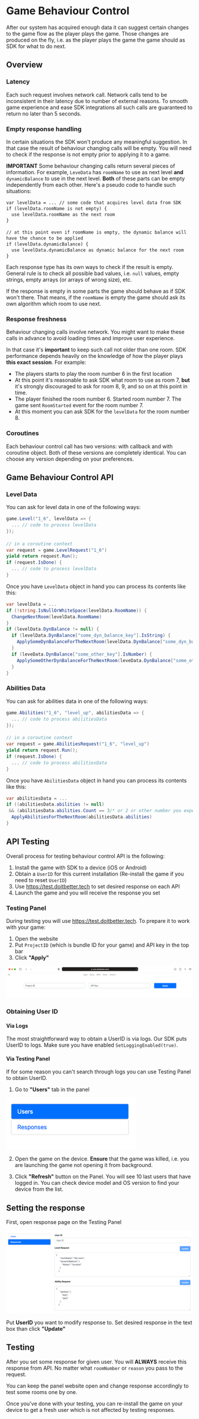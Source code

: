 # Game Behaviour Control

After our system has acquired enough data it can suggest certain changes to the game flow as the player
plays the game. Those changes are produced on the fly, i.e. as the player plays the game the game should
as SDK for what to do next.

## Overview

### Latency

Each such request involves network call. Network calls tend to be inconsistent in their latency due to number
of external reasons. To smooth game experience and ease SDK integrations all such calls are guaranteed
to return no later than 5 seconds.

### Empty response handling

In certain situations the SDK won't produce any meaningful suggestion. In that case the result of behaviour
changing calls will be empty. You will need to check if the response is not empty prior to applying it to a game.

**IMPORTANT** Some behaviour changing calls return several pieces of information. For example, `LeveData` has
`roomName` to use as next level **and** `dynamicBalance` to use in the next level. **Both** of these parts
can be empty independently from each other. Here's a pseudo code to handle such situations:

```
var levelData = ... // some code that acquires level data from SDK
if (levelData.roomName is not empty) {
  use levelData.roomName as the next room
}

// at this point even if roomName is empty, the dynamic balance will have the chance to be applied
if (levelData.dynamicBalance) {
  use levelData.dynamicBalance as dynamic balance for the next room
}
```

Each response type has its own ways to check if the result is empty. General rule is to check all possible
bad values, i.e. `null` values, empty strings, empty arrays (or arrays of wrong size), etc.

If the response is empty in some parts the game should behave as if SDK won't there. That means,
if the `roomName` is empty the game should ask its own algorithm which room to use next.

### Response freshness

Behaviour changing calls involve network. You might want to make these calls in advance to avoid
loading times and improve user experience.

In that case it's **important** to keep such call not older than one room. SDK performance depends
heavily on the knowledge of how the player plays **this exact session**.
For example:

* The players starts to play the room number 6 in the first location
* At this point it's reasonable to ask SDK what room to use as room 7, **but** it's strongly
  discouraged to ask for room 8, 9, and so on at this point in time.
* The player finished the room number 6. Started room number 7. The game sent `RoomStarted` event for the
  room number 7.
* At this moment you can ask SDK for the `levelData` for the room number 8.

### Coroutines

Each behaviour control call has two versions: with callback and with coroutine object. Both of these versions
are completely identical. You can choose any version depending on your preferences.

## Game Behaviour Control API

### Level Data

You can ask for level data in one of the following ways:

```c#
game.Level("1_6", levelData => {
  ... // code to process levelData
});

// in a coroutine context
var request = game.LevelRequest("1_6")
yield return request.Run();
if (request.IsDone) {
  ... // code to process levelData
}
```

Once you have `LevelData` object in hand you can process its contents like this:

```c#
var levelData = ...
if (!string.IsNullOrWhiteSpace(levelData.RoomName)) {
  ChangeNextRoom(levelData.RoomName)
}
if (levelData.DynBalance != null) {
  if (levelData.DynBalance["some_dyn_balance_key"].IsString) {
    ApplySomeDynBalanceForTheNextRoom(levelData.DynBalance["some_dyn_balance_key"])
  }
  if (leveData.DynBalance["some_other_key"].IsNumber) {
    ApplySomeOtherDynBalanceForTheNextRoom(leveData.DynBalance["some_other_key"].AsInt)
  }
}
```

### Abilities Data

You can ask for abilities data in one of the following ways:

```c#
game.Abilities("1_6", "level_up", abilitiesData => {
  ... // code to process abilitiesData
});

// in a coroutine context
var request = game.AbilitiesRequest("1_6", "level_up")
yield return request.Run();
if (request.IsDone) {
  ... // code to process abilitiesData
}
```

Once you have `AbilitiesData` object in hand you can process its contents like this:

```c#
var abilitiesData = ...
if ((abilitiesData.abilities != null)
 && (abilitiesData.abilities.Count == 3/* or 2 or other number you expect */) ) {
  ApplyAbilitiesForTheNextRoom(abilitiesData.abilities)
}
```

## API Testing

Overall process for testing behaviour control API is the following:

1. Install the game with SDK to a device (iOS or Android)
1. Obtain a `UserID` for this current installation (Re-install the game if you need to reset `UserID`)
1. Use https://test.doitbetter.tech to set desired response on each API
1. Launch the game and you will receive the response you set

### Testing Panel

During testing you will use https://test.doitbetter.tech. To prepare it to work with your game:

1. Open the website
1. Put `ProjectID` (which is bundle ID for your game) and API key in the top bar
1. Click **"Apply"**

![Top Bar](images/top-bar.png)

### Obtaining User ID

#### Via Logs

The most straightforward way to obtain a UserID is via logs. Our SDK puts UserID to logs. 
Make sure you have enabled `SetLoggingEnabled(true)`.

#### Via Testing Panel

If for some reason you can't search through logs you can use Testing Panel to obtain UserID.

1. Go to **"Users"** tab in the panel

![users tab](images/users-tab.png)

2. Open the game on the device. **Ensure** that the game was killed, i.e. you are launching the game
not opening it from background.
   
3. Click **"Refresh"** button on the Panel. You will see 10 last users that have logged in. You can
check device model and OS version to find your device from the list.
   
   
## Setting the response

First, open response page on the Testing Panel

![response page](images/response-page.png)

Put **UserID** you want to modify response to. Set desired response in the text box than click **"Update"**

## Testing

After you set some response for given user. You will **ALWAYS** receive this response from API. No matter
what `roomNumber` or `reason` you pass to the request.

You can keep the panel website open and change response accordingly to test some rooms one by one.

Once you've done with your testing, you can re-install the game on your device to get a fresh user
which is not affected by testing responses.
